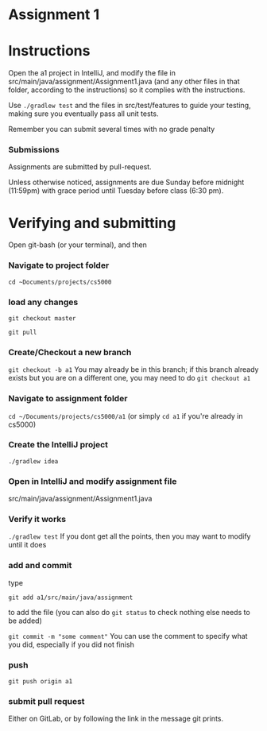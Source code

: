 Assignment 1
===

# Instructions

Open the a1 project in IntelliJ, and modify the file in src/main/java/assignment/Assignment1.java (and any other files in that folder, according to the instructions) so it complies with the instructions. 

Use `./gradlew test` and the files in src/test/features to guide your testing, making sure you eventually pass all unit tests.

Remember you can submit several times with no grade penalty
### Submissions
Assignments are submitted by pull-request.

Unless otherwise noticed, assignments are due Sunday before midnight (11:59pm) with grace period until Tuesday before class (6:30 pm).

# Verifying and submitting
Open git-bash (or your terminal), and then

### Navigate to project folder
```cd ~Documents/projects/cs5000```

### load any changes
```git checkout master```

```git pull```

### Create/Checkout a new branch
```git checkout -b a1``` 
You may already be in this branch; if this branch already exists but you are on a different one, you may need to do ```git checkout a1```

### Navigate to assignment folder
```cd ~/Documents/projects/cs5000/a1```   (or simply ```cd a1``` if you're already in cs5000)

### Create the IntelliJ project
```./gradlew idea```

### Open in IntelliJ and modify assignment file
 src/main/java/assignment/Assignment1.java

### Verify it works
```./gradlew test```
If you dont get all the points, then you may want to modify until it does


### add and commit
type

```git add a1/src/main/java/assignment```

to add the file (you can also do ```git status``` to check nothing else needs to be added) 

```git commit -m "some comment"```
You can use the comment to specify what you did, especially if you did not finish

### push
```git push origin a1```

### submit pull request
Either on GitLab, or by following the link in the message git prints.

